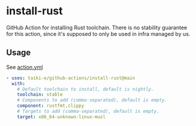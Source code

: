 # install-rust

GitHub Action for installing Rust toolchain.
There is no stability guarantee for this action, since it's supposed to only be
used in infra managed by us.

## Usage

See [action.yml](action.yml)

```yaml
- uses: taiki-e/github-actions/install-rust@main
  with:
    # Default toolchain to install, default is nightly.
    toolchain: stable
    # Components to add (comma-separated), default is empty.
    component: rustfmt,clippy
    # Targets to add (comma-separated), default is empty.
    target: x86_64-unknown-linux-musl
```

